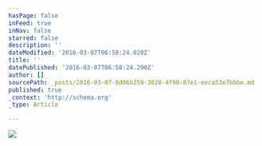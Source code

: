 ```yaml
---
hasPage: false
inFeed: true
inNav: false
starred: false
description: ''
dateModified: '2016-03-07T06:58:24.020Z'
title: ''
datePublished: '2016-03-07T06:58:24.290Z'
author: []
sourcePath: _posts/2016-03-07-8d06b259-3828-4f90-87e1-eeca53e7bbbe.md
published: true
_context: 'http://schema.org'
_type: Article

---
```

![](https://the-grid-user-content.s3-us-west-2.amazonaws.com/d2a90f47-ceae-48c8-9543-2e0f2ca0c66a.jpg)